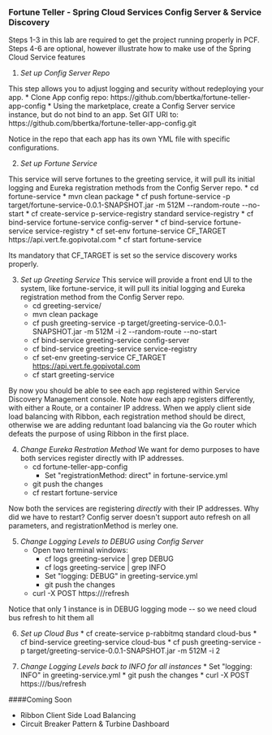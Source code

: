 ### Fortune Teller - Spring Cloud Services Config Server & Service Discovery

Steps 1-3 in this lab are required to get the project running properly in PCF. Steps 4-6 are optional, however illustrate how to make use of the Spring Cloud Service features

1. *Set up Config Server Repo*
<p>This step allows you to adjust logging and security without redeploying your app.
	* Clone App config repo:   https://github.com/bbertka/fortune-teller-app-config
	* Using the marketplace, create a Config Server service instance, but do not bind to an app. Set GIT URI to:  https://github.com/bbertka/fortune-teller-app-config.git

Notice in the repo that each app has its own YML file with specific configurations.

2. *Set up Fortune Service* 
<p>This service will serve fortunes to the greeting service, it will pull its initial logging and Eureka registration methods from the Config Server repo.
	* cd fortune-service
	* mvn clean package
	* cf push fortune-service -p target/fortune-service-0.0.1-SNAPSHOT.jar -m 512M --random-route --no-start
	* cf create-service p-service-registry standard service-registry
	* cf bind-service fortune-service config-server
	* cf bind-service fortune-service service-registry
	* cf set-env fortune-service CF_TARGET https://api.vert.fe.gopivotal.com
	* cf start fortune-service

Its mandatory that CF_TARGET is set so the service discovery works properly.

3. *Set up Greeting Service* This service will provide a front end UI to the system, like fortune-service, it will pull its initial logging and Eureka registration method from the Config Server repo.
	* cd greeting-service/
	* mvn clean package
	* cf push greeting-service -p target/greeting-service-0.0.1-SNAPSHOT.jar -m 512M -i 2 --random-route --no-start
	* cf bind-service greeting-service config-server
 	* cf bind-service greeting-service service-registry
 	* cf set-env greeting-service CF_TARGET https://api.vert.fe.gopivotal.com
 	* cf start greeting-service

By now you should be able to see each app registered within Service Discovery Management console.  Note how each app registers differently, with either a Route, or a container IP address.  When we apply client side load balancing with Ribbon, each registration method should be direct, otherwise we are adding reduntant load balancing via the Go router which defeats the purpose of using Ribbon in the first place.

4. *Change Eureka Restration Method* We want for demo purposes to have both services register directly with IP addresses.
	* cd fortune-teller-app-config
      	* Set "registrationMethod: direct" in fortune-service.yml
	* git push the changes
	* cf restart fortune-service

Now both the services are registering _directly_ with their IP addresses.  Why did we have to restart? Config server doesn't support auto refresh on all parameters, and registrationMethod is merley one.

5. *Change Logging Levels to DEBUG using Config Server* 
	* Open two terminal windows:
		* cf logs greeting-service | grep DEBUG
		* cf logs greeting-service | grep INFO
        * Set "logging: DEBUG" in greeting-service.yml
        * git push the changes
	* curl -X POST https://<app route>/refresh

Notice that only 1 instance is in DEBUG logging mode -- so we need cloud bus refresh to hit them all

6. *Set up Cloud Bus*
        * cf create-service p-rabbitmq standard cloud-bus
        * cf bind-service greeting-service cloud-bus
        * cf push greeting-service -p target/greeting-service-0.0.1-SNAPSHOT.jar -m 512M -i 2
	
7. *Change Logging Levels back to INFO for all instances*
        * Set "logging: INFO" in greeting-service.yml
        * git push the changes
        * curl -X POST https://<app route>/bus/refresh

####Coming Soon
* Ribbon Client Side Load Balancing
* Circuit Breaker Pattern  & Turbine Dashboard
